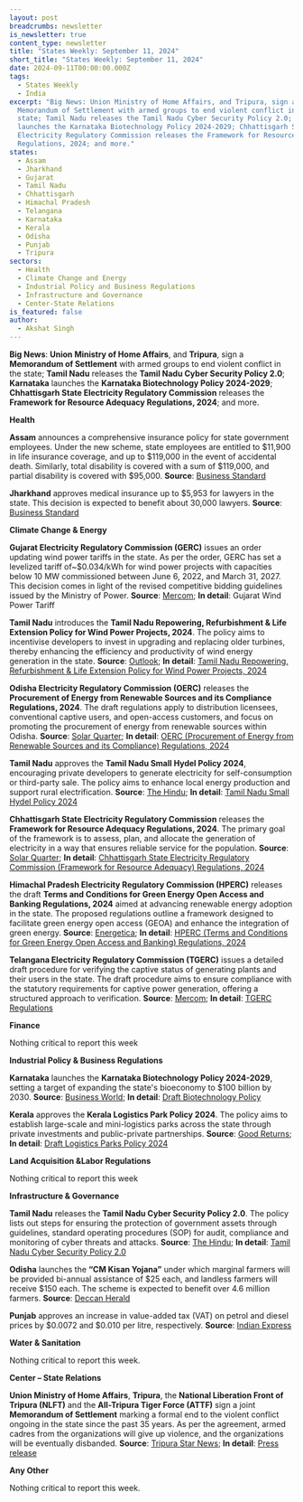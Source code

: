 ```yaml
---
layout: post
breadcrumbs: newsletter
is_newsletter: true
content_type: newsletter
title: "States Weekly: September 11, 2024"
short_title: "States Weekly: September 11, 2024"
date: 2024-09-11T00:00:00.000Z
tags:
  - States Weekly
  - India
excerpt: "Big News: Union Ministry of Home Affairs, and Tripura, sign a
  Memorandum of Settlement with armed groups to end violent conflict in the
  state; Tamil Nadu releases the Tamil Nadu Cyber Security Policy 2.0; Karnataka
  launches the Karnataka Biotechnology Policy 2024-2029; Chhattisgarh State
  Electricity Regulatory Commission releases the Framework for Resource Adequacy
  Regulations, 2024; and more."
states:
  - Assam
  - Jharkhand
  - Gujarat
  - Tamil Nadu
  - Chhattisgarh
  - Himachal Pradesh
  - Telangana
  - Karnataka
  - Kerala
  - Odisha
  - Punjab
  - Tripura
sectors:
  - Health
  - Climate Change and Energy
  - Industrial Policy and Business Regulations
  - Infrastructure and Governance
  - Center-State Relations
is_featured: false
author:
  - Akshat Singh
---
```

**Big News**: **Union Ministry of Home Affairs**, and **Tripura**, sign a **Memorandum of Settlement** with armed groups to end violent conflict in the state; **Tamil Nadu** releases the **Tamil Nadu Cyber Security Policy 2.0**; **Karnataka** launches the **Karnataka Biotechnology Policy 2024-2029**; **Chhattisgarh State Electricity Regulatory Commission** releases the **Framework for Resource Adequacy Regulations, 2024**; and more.

**Health**

**Assam** announces a comprehensive insurance policy for state government employees. Under the new scheme, state employees are entitled to $11,900 in life insurance coverage, and up to $119,000 in the event of accidental death. Similarly, total disability is covered with a sum of $119,000, and partial disability is covered with $95,000. **Source**: [Business Standard](https://www.businesstoday.in/personal-finance/insurance/story/assam-to-introduce-zero-premium-insurance-for-state-government-employees-details-here-444572-2024-09-05)

**Jharkhand** approves medical insurance up to $5,953 for lawyers in the state. This decision is expected to benefit about 30,000 lawyers. **Source**: [Business Standard](https://www.business-standard.com/india-news/jharkhand-cabinet-approves-rs-5-lakh-medical-insurance-for-lawyers-124090601424_1.html)

**Climate Change & Energy**

**Gujarat Electricity Regulatory Commission (GERC)** issues an order updating wind power tariffs in the state. As per the order, GERC has set a levelized tariff of~$0.034/kWh for wind power projects with capacities below 10 MW commissioned between June 6, 2022, and March 31, 2027. This decision comes in light of the revised competitive bidding guidelines issued by the Ministry of Power. **Source**: [Mercom](https://www.mercomindia.com/gujarat-tariff-wind-projects-2027); **In detail**: Gujarat Wind Power Tariff

**Tamil Nadu** introduces the **Tamil Nadu Repowering, Refurbishment & Life Extension Policy for Wind Power Projects, 2024**. The policy aims to incentivise developers to invest in upgrading and replacing older turbines, thereby enhancing the efficiency and productivity of wind energy generation in the state. **Source**: [Outlook](https://www.outlookbusiness.com/planet/sustainability/tamil-nadus-new-policy-turns-to-old-turbines-to-boost-wind-energy-efficiency); **In detail**: [Tamil Nadu Repowering, Refurbishment & Life Extension Policy for Wind Power Projects, 2024](https://cms.tn.gov.in/sites/default/files/go/Energy_e_80_2024.pdf)

**Odisha Electricity Regulatory Commission (OERC)** releases the **Procurement of Energy from Renewable Sources and its Compliance Regulations, 2024**. The draft regulations apply to distribution licensees, conventional captive users, and open-access customers, and focus on promoting the procurement of energy from renewable sources within Odisha. **Source**: [Solar Quarter](https://solarquarter.com/2024/09/06/odisha-electricity-regulatory-commission-proposes-draft-regulations-2024-to-boost-renewable-energy-procurement/); **In detail**: [OERC (Procurement of Energy from Renewable Sources and its Compliance) Regulations, 2024](https://www.orierc.org/UploadData/LatestUpdates/f5ef5310-f86f-40ef-bdb8-50c4d9bed23d.pdf)

**Tamil Nadu** approves the **Tamil Nadu Small Hydel Policy 2024**, encouraging private developers to generate electricity for self-consumption or third-party sale. The policy aims to enhance local energy production and support rural electrification. **Source**: [The Hindu](https://www.thehindu.com/news/national/tamil-nadu/in-a-first-tn-approves-small-hydel-policy-to-support-rural-electrification/article68614608.ece); **In detail**: [Tamil Nadu Small Hydel Policy 2024](https://cms.tn.gov.in/sites/default/files/go/energy_e_81_2024.pdf)

**Chhattisgarh State Electricity Regulatory Commission** releases the **Framework for Resource Adequacy Regulations, 2024**. The primary goal of the framework is to assess, plan, and allocate the generation of electricity in a way that ensures reliable service for the population. **Source**: [Solar Quarter](https://solarquarter.com/2024/09/05/chhattisgarh-state-electricity-regulatory-commission-unveils-draft-regulations-for-2024-resource-adequacy-framework/); **In detail**: [Chhattisgarh State Electricity Regulatory Commission (Framework for Resource Adequacy) Regulations, 2024](https://cserc.gov.in/upload/upload_news/04-09-2024_1725447867.pdf)

**Himachal Pradesh Electricity Regulatory Commission (HPERC)** releases the draft **Terms and Conditions for Green Energy Open Access and Banking Regulations, 2024** aimed at advancing renewable energy adoption in the state. The proposed regulations outline a framework designed to facilitate green energy open access (GEOA) and enhance the integration of green energy. **Source**: [Energetica](https://www.energetica-india.net/news/himachal-pradesh-proposes-new-green-energy-open-access-regulations); **In detail**: [HPERC (Terms and Conditions for Green Energy Open Access and Banking) Regulations, 2024](https://hperc.org/new1/File1/dgeoa2024.pdf)

**Telangana Electricity Regulatory Commission (TGERC)** issues a detailed draft procedure for verifying the captive status of generating plants and their users in the state. The draft procedure aims to ensure compliance with the statutory requirements for captive power generation, offering a structured approach to verification. **Source**: [Mercom](https://www.mercomindia.com/telangana-issues-power-plant-verification); **In detail**: [TGERC Regulations](https://tgerc.telangana.gov.in/file_upload/uploads/Regulations/Draft/2024/Final%20Draft%20proceedure%20for%20verification%20of%20the%20CGP.pdf)

**Finance**

Nothing critical to report this week

**Industrial Policy & Business Regulations**  

**Karnataka** launches the **Karnataka Biotechnology Policy 2024-2029**, setting a target of expanding the state's bioeconomy to $100 billion by 2030. **Source**: [Business World](https://businessworld.in/article/karnataka%E2%80%99s-new-biotechnology-policy-takes-aim-at-innovation-job-growth-and-100-bn-bio-economy-by-2030-532159); **In detail**: [Draft Biotechnology Policy](https://itbtst.karnataka.gov.in/storage/pdf-files/DraftKarnatakaBiotechnologyPolicy.pdf)

**Kerala** approves the **Kerala Logistics Park Policy 2024**. The policy aims to establish large-scale and mini-logistics parks across the state through private investments and public-private partnerships. **Source**: [Good Returns](https://www.goodreturns.in/news/kerala-logistics-park-policy-boosts-infrastructure-011-1374417.html); **In detail**: [Draft Logistics Parks Policy 2024](https://www.ksidc.org/wp-content/uploads/2024/03/Kerala-State-Logistics-Park-Policy-draft-04-March-2024-1.pdf)

**Land Acquisition &Labor Regulations**  

Nothing critical to report this week

**Infrastructure & Governance**

**Tamil Nadu** releases the **Tamil Nadu Cyber Security Policy 2.0**. The policy lists out steps for ensuring the protection of government assets through guidelines, standard operating procedures (SOP) for audit, compliance and monitoring of cyber threats and attacks. **Source**: [The Hindu](https://www.thehindu.com/news/national/tamil-nadu/tamil-nadu-unveils-its-cyber-security-policy-20/article68613913.ece); **In detail**: [Tamil Nadu Cyber Security Policy 2.0](https://cms.tn.gov.in/sites/default/files/go/it_e_21_2024_Ms.pdf)

**Odisha** launches the **“CM Kisan Yojana”** under which marginal farmers will be provided bi-annual assistance of $25 each, and landless farmers will receive $150 each. The scheme is expected to benefit over 4.6 million farmers. **Source**: [Deccan Herald](https://www.deccanchronicle.com/nation/odisha-govt-releases-cm-kisan-yojana-funds-1822110)

**Punjab** approves an increase in value-added tax (VAT) on petrol and diesel prices by $0.0072 and $0.010 per litre, respectively. **Source**: [Indian Express](https://indianexpress.com/article/cities/chandigarh/punjab-vat-petrol-diesel-withdraws-power-subsidy-bus-fare-9551736/)

**Water & Sanitation**

Nothing critical to report this week.

**Center – State Relations**

**Union Ministry of Home Affairs**, **Tripura**, the **National Liberation Front of Tripura (NLFT)** and the **All-Tripura Tiger Force (ATTF)** sign a joint **Memorandum of Settlement** marking a formal end to the violent conflict ongoing in the state since the past 35 years. As per the agreement, armed cadres from the organizations will give up violence, and the organizations will be eventually disbanded. **Source**: [Tripura Star News](https://www.tripurastarnews.com/a-memorandum-of-settlement-was-signed-between-the-govt-of-india-govt-of-tripura-nlft-and-attf-in-the-presence-of-union-home-minister-amit-shah-in-new-delhi/); **In detail**: [Press release](https://pib.gov.in/PressReleasePage.aspx?PRID=2051900)

**Any Other**

Nothing critical to report this week.
